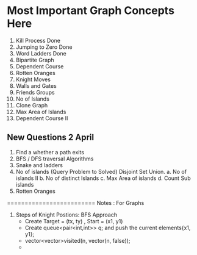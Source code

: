 # Most Important Graph Concepts Here
1. Kill Process  Done 
2. Jumping to Zero Done 
3. Word Ladders Done 
4. Bipartite Graph 
5. Dependent Course 
6. Rotten Oranges 
7. Knight Moves 
8. Walls and Gates 
9. Friends Groups 
10. No of Islands 
11. Clone Graph 
12. Max Area of Islands 
13. Dependent Course II 


## New Questions 2 April
1. Find a whether a path exits
2. BFS / DFS traversal Algorithms 
3. Snake and ladders 
4. No of islands (Query Problem to Solved) Disjoint Set Union.
    a. No of islands II 
    b. No of distinct Islands
    c. Max Area of islands 
    d. Count Sub islands
5. Rotten Oranges




========================= 
Notes : For Graphs 
1. Steps of Knight Postions: BFS Approach
    - Create Target = (tx, ty) , Start = (x1, y1) 
    - Create queue<pair<int,int>> q; and push the current elements{x1, y1}; 
    - vector<vector<bool>>visited(n, vector<bool>(n, false)); 
    - 